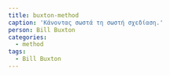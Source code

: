```yaml
---
title: buxton-method
caption: 'Κάνοντας σωστά τη σωστή σχεδίαση.'
person: Bill Buxton
categories:
  - method
tags:
  - Bill Buxton
---
```

